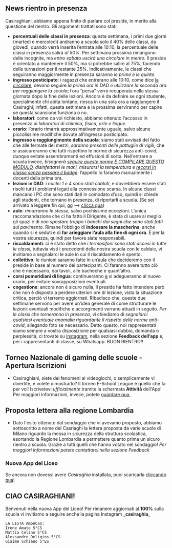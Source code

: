 ## News rientro in presenza
Casiraghiani, abbiamo appena finito di parlare col preside, in merito alla questione del rientro. Gli argomenti trattati sono stati:
- **percentuali delle classi in presenza**: questa settimana, i primi due giorni (martedì e mercoledì) andranno a scuola solo il 40% delle classi, da giovedì, quando verrà inserita l’entrata alle 10:10, la percentuale delle classi in presenza salirà *al 50%*. Per settimana prossima rimangono delle incognite, ma *entro sabato uscirà una circolare in merito*. Il preside è orientato a mantenere il 50%, ma si potrebbe salire al 75%, facendo delle turnazioni per il restante 25%. Indicativamente, le classi che seguiranno maggiormente in presenza saranno *le prime e le quinte*.
- **ingresso posticipato**: i ragazzi che entrerano alle 10:10, come dice [la circolare](https://www.liceocasiraghi.edu.it/2021/01/23/circolare-201_20-21/), devono seguire *la prima ora in DAD e utilizzare la seconda ora per raggiungere la scuola*; l’ora “persa” verrà recuperata nella stessa giornata dopo la fine delle lezioni. Ancora è da definire se ogni studente, specialmente chi abita lontano, riesca in una sola ora a raggiungere il Casiraghi; infatti, questa settimana e la prossima serviranno per capire se questa scansione funziona o no.
- **laboratori**: come da voi richiesto, abbiamo ottenuto l’accesso in presenza ai *laboratori di chimica, fisica, arte e lingue*.
- **orario**: l’orario rimarrà approssimativamente uguale, salvo alcune piccolissime modifiche dovute all’ingresso posticipato.
- **ingresso e raggiungimento della scuola**: siamo stati avvisati del fatto che alle fermate dei mezzi, *saranno presenti delle pattuglie di vigili*, che si assicureranno che tutti rispettino le norme di sicurezza anti-covid, dunque evitate assembramenti ed effusioni di sorta. Nell’entrare a scuola invece, *bisognerà [seguire queste norme E COMPILARE QUESTO MODULO](https://www.liceocasiraghi.edu.it/2021/01/25/circolare-206_20-21/), disinfettarsi le mani, misurarsi la temperatura e [recarsi in classe senza passare il badge](https://www.liceocasiraghi.edu.it/2021/01/25/circolare-205_20-21/)*: l’appello lo faranno manualmente i docenti della prima ora.
- **lezioni in DAD**: *i nuclei 1 e 4 sono stati cablati*, e dovrebbero essere stati risolti tutti i problemi legati alla connessione scarsa. In alcune classi mancano i PC che sono stati dati in comodato d’uso, quindi si chiede agli studenti, che tornano in presenza, di riportarli a scuola. (Se sei arrivato a leggere fin qui, gg —> [clicca qua](https://drive.google.com/file/d/1cQriDAbYPR9Wa8jcet9h6mxy_qn8d60L/view?usp=sharing))
- **aule**: *rimarranno le stesse*, salvo pochissime eccezioni. L’unica raccomandazione che ci ha fatto il Dirigente, è stata di usare al meglio gli spazi e di *non spostare troppo i banchi dai segni che sono stati fatti sul pavimento*. Rimane l’obbligo di **indossare la mascherina**, anche quando si è seduti e di **far arieggiare l’aula alla fine di ogni ora**. È per la vostra sicurezza, quindi per favore siate responsabili.
- **riscaldamenti**: ci è stato detto che *i termosifoni sono stati accesi in tutte le classi*, tuttavia visti i precedenti della nostra scuola con le caldaie, vi invitiamo a segnalarci le aule in cui il riscaldamento è spento.
- **collettivo**: le riunioni saranno fatte in un’aula che decideremo con il preside in base al numero dei partecipanti. Ci faranno avere tutto ciò che è necessario, dai tavoli, alle bacheche e quant’altro.
- **corsi pomeridiani di lingua**: continueranno [e](https://youtu.be/sHD-knhS6es?list=RDsHD-knhS6es) si adegueranno al nuovo orario, per evitare sovrapposizioni eventuali.
- **cogestione**: ancora non è sicuro nulla, il preside ha fatto intendere però che non è disposto a perdere ulteriori ore di lezione, vista la situazione critica, perciò vi terremo aggiornati.
Ribadisco che, queste due settimane servono per avere un’idea generale di come strutturare le lezioni: eventuali modifiche e accorgimenti verrano attuati in seguito. *Per le classi che torneranno in presenza*, vi chiediamo di *segnalarci qualsiasi eventuale anomalia riguardante il rispetto delle norme anti-covid*, allegando foto se necessario.
Detto questo, noi rappresentati siamo sempre a vostra disposizione per qualsiasi dubbio, domanda o perplessità; ci trovate su [Instagram](https://www.instagram.com/_casiraghia_/), nella sezione **Feedback dell’app** e, per i rappresentanti di classe, su Whatsapp. BUON RIENTRO!!

## Torneo Nazionale di gaming delle scuole - Apertura Iscrizioni
* Casiraghiani, siete dei fenomeni ai videogiochi, o semplicemente vi divertite, e volete dimostrarlo? Il torneo E-School League è quello che fa per voi! Iscrivetevi *ufficialmente* tramite la schermata **Attività** dell'App! Per maggiori informazioni, invece, potete [guardare qua.](https://assembleiamo.it/e-school-league/)

## Proposta lettera alla regione Lombardia
* Dato l'esito ottenuto dal sondaggio che vi avevamo proposto, abbiamo sottoscritto a nome del Casriaghi la lettera proposta da varie scuole di Milano riguardo la messa in sicurezza della struttura scolastica, esortando la Regione Lombardia a permettere quanto prima un sicuro rientro a scuola. Grazie a tutti quelli che hanno votato nel sondaggio! *Per maggiori informazioni potete contattarci nella sezione Feedback*

### Nuova App del Liceo
Se ancora non dovessi avere *Casiraghia* installata, puoi scaricarla [cliccando qua](https://youtu.be/dQw4w9WgXcQ)!

## CIAO CASIRAGHIANI!
Benvenuti nella nuova App del Liceo! Per rimanere aggiornati al **100%** sulla scuola vi invitiamo a seguire anche la pagina Instagram **\_casiraghia_**

```
LA LISTA AmonCas:
Irene Amato 5°CS
Mattia Celino 5°CS
Alessandro Deligios 5°CS
Giaime Schiano 5°ES
```
